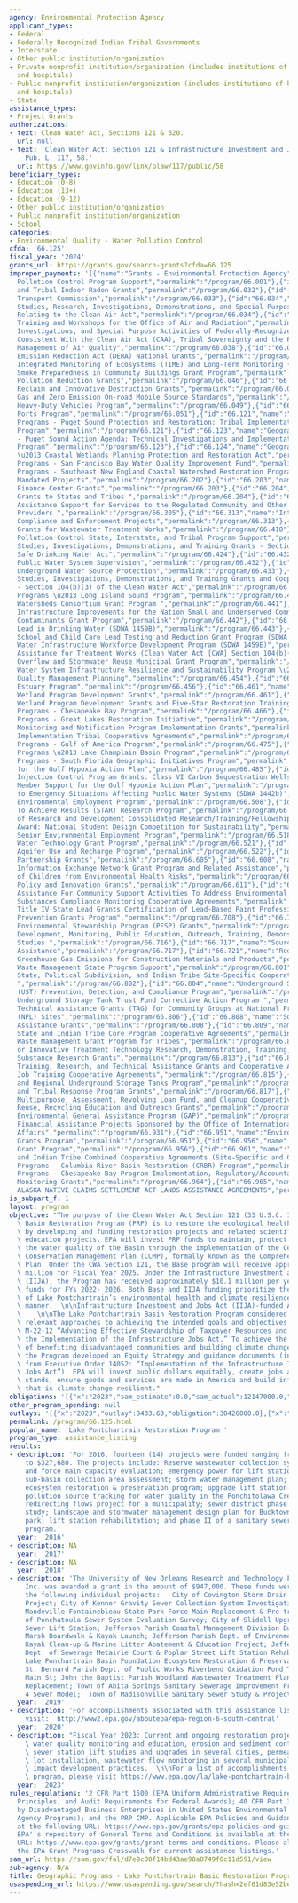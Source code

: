 ```yaml
---
agency: Environmental Protection Agency
applicant_types:
- Federal
- Federally Recognized Indian Tribal Governments
- Interstate
- Other public institution/organization
- Private nonprofit institution/organization (includes institutions of higher education
  and hospitals)
- Public nonprofit institution/organization (includes institutions of higher education
  and hospitals)
- State
assistance_types:
- Project Grants
authorizations:
- text: Clean Water Act, Sections 121 & 320.
  url: null
- text: 'Clean Water Act: Section 121 & Infrastructure Investment and Jobs Act (IIJA).
    Pub. L. 117, 58.'
  url: https://www.govinfo.gov/link/plaw/117/public/58
beneficiary_types:
- Education (0-8)
- Education (13+)
- Education (9-12)
- Other public institution/organization
- Public nonprofit institution/organization
- School
categories:
- Environmental Quality - Water Pollution Control
cfda: '66.125'
fiscal_year: '2024'
grants_url: https://grants.gov/search-grants?cfda=66.125
improper_payments: '[{"name":"Grants - Environmental Protection Agency","outlays":1720310000.0,"improper_payments":13190000.0,"insufficient_payment":0.0,"high_priority":false,"related_programs":[{"id":"66.001","name":"Air
  Pollution Control Program Support","permalink":"/program/66.001"},{"id":"66.032","name":"State
  and Tribal Indoor Radon Grants","permalink":"/program/66.032"},{"id":"66.033","name":"Ozone
  Transport Commission","permalink":"/program/66.033"},{"id":"66.034","name":"Surveys,
  Studies, Research, Investigations, Demonstrations, and Special Purpose Activities
  Relating to the Clean Air Act","permalink":"/program/66.034"},{"id":"66.037","name":"Internships,
  Training and Workshops for the Office of Air and Radiation","permalink":"/program/66.037"},{"id":"66.038","name":"Training,
  Investigations, and Special Purpose Activities of Federally-Recognized Indian Tribes
  Consistent With the Clean Air Act (CAA), Tribal Sovereignty and the Protection and
  Management of Air Quality","permalink":"/program/66.038"},{"id":"66.039","name":"Diesel
  Emission Reduction Act (DERA) National Grants","permalink":"/program/66.039"},{"id":"66.042","name":"Temporally
  Integrated Monitoring of Ecosystems (TIME) and Long-Term Monitoring (LTM) Program","permalink":"/program/66.042"},{"id":"66.044","name":"Wildfire
  Smoke Preparedness in Community Buildings Grant Program","permalink":"/program/66.044"},{"id":"66.046","name":"Climate
  Pollution Reduction Grants","permalink":"/program/66.046"},{"id":"66.047","name":"Hydrofluorocarbon
  Reclaim and Innovative Destruction Grants","permalink":"/program/66.047"},{"id":"66.048","name":"Greenhouse
  Gas and Zero Emission On-road Mobile Source Standards","permalink":"/program/66.048"},{"id":"66.049","name":"Clean
  Heavy-Duty Vehicles Program","permalink":"/program/66.049"},{"id":"66.051","name":"Clean
  Ports Program","permalink":"/program/66.051"},{"id":"66.121","name":"Geographic
  Programs - Puget Sound Protection and Restoration: Tribal Implementation Assistance
  Program","permalink":"/program/66.121"},{"id":"66.123","name":"Geographic Programs
  - Puget Sound Action Agenda: Technical Investigations and Implementation Assistance
  Program","permalink":"/program/66.123"},{"id":"66.124","name":"Geographic Programs
  \u2013 Coastal Wetlands Planning Protection and Restoration Act","permalink":"/program/66.124"},{"id":"66.126","name":"Geographic
  Programs - San Francisco Bay Water Quality Improvement Fund","permalink":"/program/66.126"},{"id":"66.129","name":"Geographic
  Programs - Southeast New England Coastal Watershed Restoration Program","permalink":"/program/66.129"},{"id":"66.202","name":"Congressionally
  Mandated Projects","permalink":"/program/66.202"},{"id":"66.203","name":"Environmental
  Finance Center Grants","permalink":"/program/66.203"},{"id":"66.204","name":"Multipurpose
  Grants to States and Tribes ","permalink":"/program/66.204"},{"id":"66.305","name":"Compliance
  Assistance Support for Services to the Regulated Community and Other Assistance
  Providers ","permalink":"/program/66.305"},{"id":"66.313","name":"International
  Compliance and Enforcement Projects","permalink":"/program/66.313"},{"id":"66.418","name":"Construction
  Grants for Wastewater Treatment Works","permalink":"/program/66.418"},{"id":"66.419","name":"Water
  Pollution Control State, Interstate, and Tribal Program Support","permalink":"/program/66.419"},{"id":"66.424","name":"Surveys,
  Studies, Investigations, Demonstrations, and Training Grants - Section 1442 of the
  Safe Drinking Water Act","permalink":"/program/66.424"},{"id":"66.432","name":"State
  Public Water System Supervision","permalink":"/program/66.432"},{"id":"66.433","name":"State
  Underground Water Source Protection","permalink":"/program/66.433"},{"id":"66.436","name":"Surveys,
  Studies, Investigations, Demonstrations, and Training Grants and Cooperative Agreements
  - Section 104(b)(3) of the Clean Water Act","permalink":"/program/66.436"},{"id":"66.437","name":"Geographic
  Programs \u2013 Long Island Sound Program","permalink":"/program/66.437"},{"id":"66.441","name":"Healthy
  Watersheds Consortium Grant Program ","permalink":"/program/66.441"},{"id":"66.442","name":"Water
  Infrastructure Improvements for the Nation Small and Underserved Communities Emerging
  Contaminants Grant Program","permalink":"/program/66.442"},{"id":"66.443","name":"Reducing
  Lead in Drinking Water (SDWA 1459B)","permalink":"/program/66.443"},{"id":"66.444","name":"Voluntary
  School and Child Care Lead Testing and Reduction Grant Program (SDWA 1464(d))","permalink":"/program/66.444"},{"id":"66.445","name":"Innovative
  Water Infrastructure Workforce Development Program (SDWA 1459E)","permalink":"/program/66.445"},{"id":"66.446","name":"Technical
  Assistance for Treatment Works (Clean Water Act [CWA] Section 104(b)(8))","permalink":"/program/66.446"},{"id":"66.447","name":"Sewer
  Overflow and Stormwater Reuse Municipal Grant Program","permalink":"/program/66.447"},{"id":"66.448","name":"Drinking
  Water System Infrastructure Resilience and Sustainability Program \u2013 SDWA 1459A(l)","permalink":"/program/66.448"},{"id":"66.454","name":"Water
  Quality Management Planning","permalink":"/program/66.454"},{"id":"66.456","name":"National
  Estuary Program","permalink":"/program/66.456"},{"id":"66.461","name":"Regional
  Wetland Program Development Grants","permalink":"/program/66.461"},{"id":"66.462","name":"National
  Wetland Program Development Grants and Five-Star Restoration Training Grant","permalink":"/program/66.462"},{"id":"66.466","name":"Geographic
  Programs - Chesapeake Bay Program","permalink":"/program/66.466"},{"id":"66.469","name":"Geographic
  Programs - Great Lakes Restoration Initiative","permalink":"/program/66.469"},{"id":"66.472","name":"Beach
  Monitoring and Notification Program Implementation Grants","permalink":"/program/66.472"},{"id":"66.473","name":"Direct
  Implementation Tribal Cooperative Agreements","permalink":"/program/66.473"},{"id":"66.475","name":"Geographic
  Programs - Gulf of America Program","permalink":"/program/66.475"},{"id":"66.481","name":"Geographic
  Programs \u2013 Lake Champlain Basin Program","permalink":"/program/66.481"},{"id":"66.484","name":"Geographic
  Programs - South Florida Geographic Initiatives Program","permalink":"/program/66.484"},{"id":"66.485","name":"Support
  for the Gulf Hypoxia Action Plan","permalink":"/program/66.485"},{"id":"66.486","name":"Underground
  Injection Control Program Grants: Class VI Carbon Sequestration Wells","permalink":"/program/66.486"},{"id":"66.487","name":"Non-State
  Member Support for the Gulf Hypoxia Action Plan","permalink":"/program/66.487"},{"id":"66.489","name":"Response
  to Emergency Situations Affecting Public Water Systems (SDWA 1442b)","permalink":"/program/66.489"},{"id":"66.508","name":"Senior
  Environmental Employment Program","permalink":"/program/66.508"},{"id":"66.509","name":"Science
  To Achieve Results (STAR) Research Program","permalink":"/program/66.509"},{"id":"66.511","name":"Office
  of Research and Development Consolidated Research/Training/Fellowships","permalink":"/program/66.511"},{"id":"66.516","name":"P3
  Award: National Student Design Competition for Sustainability","permalink":"/program/66.516"},{"id":"66.518","name":"State
  Senior Environmental Employment Program","permalink":"/program/66.518"},{"id":"66.521","name":"Innovative
  Water Technology Grant Program","permalink":"/program/66.521"},{"id":"66.522","name":"Enhanced
  Aquifer Use and Recharge Program","permalink":"/program/66.522"},{"id":"66.605","name":"Performance
  Partnership Grants","permalink":"/program/66.605"},{"id":"66.608","name":"Environmental
  Information Exchange Network Grant Program and Related Assistance","permalink":"/program/66.608"},{"id":"66.609","name":"Protection
  of Children from Environmental Health Risks","permalink":"/program/66.609"},{"id":"66.611","name":"Environmental
  Policy and Innovation Grants","permalink":"/program/66.611"},{"id":"66.614","name":"Financial
  Assistance For Community Support Activities To Address Environmental Justice Issues","permalink":"/program/66.614"},{"id":"66.701","name":"Toxic
  Substances Compliance Monitoring Cooperative Agreements","permalink":"/program/66.701"},{"id":"66.707","name":"TSCA
  Title IV State Lead Grants Certification of Lead-Based Paint Professionals","permalink":"/program/66.707"},{"id":"66.708","name":"Pollution
  Prevention Grants Program","permalink":"/program/66.708"},{"id":"66.714","name":"Pesticide
  Environmental Stewardship Program (PESP) Grants","permalink":"/program/66.714"},{"id":"66.716","name":"Research,
  Development, Monitoring, Public Education, Outreach, Training, Demonstrations, and
  Studies ","permalink":"/program/66.716"},{"id":"66.717","name":"Source Reduction
  Assistance","permalink":"/program/66.717"},{"id":"66.721","name":"Reducing Embodied
  Greenhouse Gas Emissions for Construction Materials and Products","permalink":"/program/66.721"},{"id":"66.801","name":"Hazardous
  Waste Management State Program Support","permalink":"/program/66.801"},{"id":"66.802","name":"Superfund
  State, Political Subdivision, and Indian Tribe Site-Specific Cooperative Agreements
  ","permalink":"/program/66.802"},{"id":"66.804","name":"Underground Storage Tank
  (UST) Prevention, Detection, and Compliance Program","permalink":"/program/66.804"},{"id":"66.805","name":"Leaking
  Underground Storage Tank Trust Fund Corrective Action Program ","permalink":"/program/66.805"},{"id":"66.806","name":"Superfund
  Technical Assistance Grants (TAG) for Community Groups at National Priority List
  (NPL) Sites","permalink":"/program/66.806"},{"id":"66.808","name":"Solid Waste Management
  Assistance Grants","permalink":"/program/66.808"},{"id":"66.809","name":"Superfund
  State and Indian Tribe Core Program Cooperative Agreements","permalink":"/program/66.809"},{"id":"66.812","name":"Hazardous
  Waste Management Grant Program for Tribes","permalink":"/program/66.812"},{"id":"66.813","name":"Alternative
  or Innovative Treatment Technology Research, Demonstration, Training, and Hazardous
  Substance Research Grants","permalink":"/program/66.813"},{"id":"66.814","name":"Brownfields
  Training, Research, and Technical Assistance Grants and Cooperative Agreements ","permalink":"/program/66.814"},{"id":"66.815","name":"Brownfields
  Job Training Cooperative Agreements","permalink":"/program/66.815"},{"id":"66.816","name":"Headquarters
  and Regional Underground Storage Tanks Program","permalink":"/program/66.816"},{"id":"66.817","name":"State
  and Tribal Response Program Grants","permalink":"/program/66.817"},{"id":"66.818","name":"Brownfields
  Multipurpose, Assessment, Revolving Loan Fund, and Cleanup Cooperative Agreements","permalink":"/program/66.818"},{"id":"66.921","name":"Reduce,
  Reuse, Recycling Education and Outreach Grants","permalink":"/program/66.921"},{"id":"66.926","name":"Indian
  Environmental General Assistance Program (GAP)","permalink":"/program/66.926"},{"id":"66.931","name":"International
  Financial Assistance Projects Sponsored by the Office of International and Tribal
  Affairs","permalink":"/program/66.931"},{"id":"66.951","name":"Environmental Education
  Grants Program","permalink":"/program/66.951"},{"id":"66.956","name":"Targeted Airshed
  Grant Program","permalink":"/program/66.956"},{"id":"66.961","name":"Superfund State
  and Indian Tribe Combined Cooperative Agreements (Site-Specific and Core)","permalink":"/program/66.961"},{"id":"66.962","name":"Geographic
  Programs - Columbia River Basin Restoration (CRBR) Program","permalink":"/program/66.962"},{"id":"66.964","name":"Geographic
  Programs - Chesapeake Bay Program Implementation, Regulatory/Accountability and
  Monitoring Grants","permalink":"/program/66.964"},{"id":"66.965","name":"CONTAMINATED
  ALASKA NATIVE CLAIMS SETTLEMENT ACT LANDS ASSISTANCE AGREEMENTS","permalink":"/program/66.965"}]}]'
is_subpart_f: 1
layout: program
objective: "The purpose of the Clean Water Act Section 121 (33 U.S.C. 1273) Lake Pontchartrain\
  \ Basin Restoration Program (PRP) is to restore the ecological health of the Basin\
  \ by developing and funding restoration projects and related scientific and public\
  \ education projects. EPA will invest PRP funds to maintain, protect and restore\
  \ the water quality of the Basin through the implementation of the Comprehensive\
  \ Conservation Management Plan (CCMP), formally known as the Comprehensive Management\
  \ Plan. Under the CWA Section 121, the Base program will receive approximately $2.2\
  \ million for Fiscal Year 2025. Under the Infrastructure Investment and Jobs Act\
  \ (IIJA), the Program has received approximately $10.1 million per year in project\
  \ funds for FYs 2022- 2026. Both Base and IIJA funding prioritize the improvement\
  \ of Lake Pontchartrain’s environmental health and climate resilience in an equitable\
  \ manner.  \n\nInfrastructure Investment and Jobs Act (IIJA)-funded Assistance Listings\
  \    \n\nThe Lake Pontchartrain Basin Restoration Program considered and integrated\
  \ relevant approaches to achieving the intended goals and objectives of IIJA and\
  \ M-22-12 “Advancing Effective Stewardship of Taxpayer Resources and Outcomes in\
  \ the Implementation of the Infrastructure Jobs Act.” To achieve the intended goals\
  \ of benefiting disadvantaged communities and building climate change resilience,\
  \ the Program developed an Equity Strategy and guidance documents (including priorities\
  \ from Executive Order 14052: “Implementation of the Infrastructure Investment and\
  \ Jobs Act”). EPA will invest public dollars equitably, create jobs and high labor\
  \ stands, ensure goods and services are made in America and build infrastructure\
  \ that is climate change resilient."
obligations: '[{"x":"2023","sam_estimate":0.0,"sam_actual":12147000.0,"usa_spending_actual":12147000.0},{"x":"2024","sam_estimate":0.0,"sam_actual":24576000.0,"usa_spending_actual":24576000.0},{"x":"2025","sam_estimate":0.0,"sam_actual":12200000.0,"usa_spending_actual":0.0}]'
other_program_spending: null
outlays: '[{"x":"2023","outlay":8433.63,"obligation":30426000.0},{"x":"2024","outlay":0.0,"obligation":0.0},{"x":"2025","outlay":0.0,"obligation":0.0}]'
permalink: /program/66.125.html
popular_name: 'Lake Pontchartrain Restoration Program '
program_type: assistance_listing
results:
- description: 'For 2016, fourteen (14) projects were funded ranging from $25,000
    to $327,680. The projects include: Reserve wastewater collection system lift station
    and force main capacity evaluation; emergency power for lift stations; lift station
    sub-basin collection area assessment; storm water management plan; Lake Pontchartrain
    ecosystem restoration & preservation program; upgrade lift station and force main;
    pollution source tracking for water quality in the Ponchitolawa Creek watershed;
    redirecting flows project for a municipality; sewer district phase II expansion
    study; landscape and stormwater management design plan for Bucktown Marina ecology
    park; lift station rehabilitation; and phase II of a sanitary sewerage improvement
    program.'
  year: '2016'
- description: NA
  year: '2017'
- description: NA
  year: '2018'
- description: 'The University of New Orleans Research and Technology Foundation,
    Inc. was awarded a grant in the amount of $947,000. These funds were used for
    the following individual projects:   City of Covington Storm Drain Filtration
    Project; City of Kenner Gravity Sewer Collection System Investigation; City of
    Mandeville Fontainebleau State Park Force Main Replacement & Pre-treatment; City
    of Ponchatoula Sewer System Evaluation Survey; City of Slidell Upgrades to Cardinal
    Sewer Lift Station; Jefferson Parish Coastal Management Division Bucktown Harbor
    Marsh Boardwalk & Kayak Launch; Jefferson Parish Dept. of Environmental Affairs
    Kayak Clean-up & Marine Litter Abatement & Education Project; Jefferson Parish
    Dept. of Sewerage Metairie Court & Poplar Street Lift Station Rehabilitation;
    Lake Ponchartrain Basin Foundation Ecosystem Restoration & Preservation Program;
    St. Bernard Parish Dept. of Public Works Riverbend Oxidation Pond Transfer Force
    Main St; John the Baptist Parish Woodland Wastewater Treatment Plant Sludge Processing
    Replacement; Town of Abita Springs Sanitary Sewerage Improvement Program Phase
    4 Sewer Model;  Town of Madisonville Sanitary Sewer Study & Project Design.'
  year: '2019'
- description: 'For accomplishments associated with this assistance listing, please
    visit:  http://www2.epa.gov/aboutepa/epa-region-6-south-central'
  year: '2020'
- description: "Fiscal Year 2023: Current and ongoing restoration projects include\
    \ water quality monitoring and education, erosion and sediment control implementation,\
    \ sewer station lift studies and upgrades in several cities, permeable parking\
    \ lot installation, wastewater flow monitoring in several municipalities and low\
    \ impact development practices.  \n\nFor a list of accomplishments under this\
    \ program, please visit https://www.epa.gov/la/lake-pontchartrain-basin-restoration-program."
  year: '2023'
rules_regulations: '2 CFR Part 1500 (EPA Uniform Administrative Requirements, Cost
  Principles, and Audit Requirements for Federal Awards); 40 CFR Part 33 (Participation
  by Disadvantaged Business Enterprises in United States Environmental Protection
  Agency Programs); and the PRP CMP. Applicable EPA Policies and Guidance are available
  at the following URL: https://www.epa.gov/grants/epa-policies-and-guidance-grants.
  EPA''s repository of General Terms and Conditions is available at the following
  URL: https://www.epa.gov/grants/grant-terms-and-conditions. Please also refer to
  the EPA Grant Programs Crosswalk for current assistance listings.'
sam_url: https://sam.gov/fal/d7e9c00f14bd43ae98a8749f0c11d591/view
sub-agency: N/A
title: Geographic Programs - Lake Pontchartrain Basic Restoration Program (PRP)
usaspending_url: https://www.usaspending.gov/search/?hash=2ef61d83e52be574b1f65631578fde37
---
```

